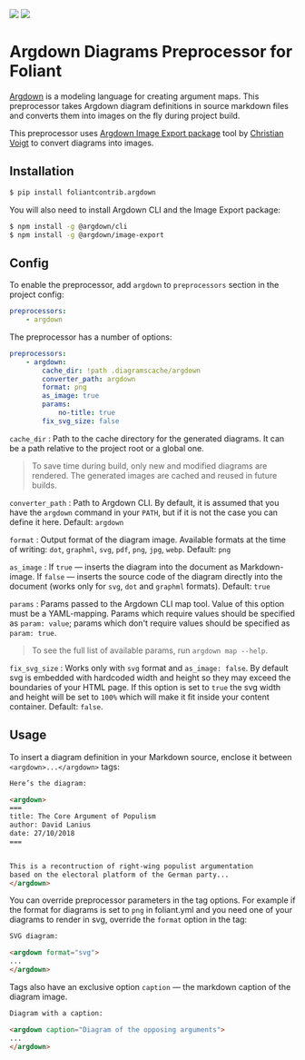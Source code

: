 [![](https://img.shields.io/pypi/v/foliantcontrib.argdown.svg)](https://pypi.org/project/foliantcontrib.argdown/) [![](https://img.shields.io/github/v/tag/foliant-docs/foliantcontrib.argdown.svg?label=github)](https://github.com/foliant-docs/foliantcontrib.argdown)

# Argdown Diagrams Preprocessor for Foliant

[Argdown](https://argdown.org/) is a modeling language for creating argument maps. This preprocessor takes Argdown diagram definitions in source markdown files and converts them into images on the fly during project build.

This preprocessor uses [Argdown Image Export package](https://github.com/christianvoigt/argdown/tree/master/packages/argdown-image-export) tool by [Christian Voigt](https://github.com/christianvoigt) to convert diagrams into images.

## Installation

```bash
$ pip install foliantcontrib.argdown
```

You will also need to install Argdown CLI and the Image Export package:

```bash
$ npm install -g @argdown/cli
$ npm install -g @argdown/image-export
```

## Config

To enable the preprocessor, add `argdown` to `preprocessors` section in the project config:

```yaml
preprocessors:
    - argdown
```

The preprocessor has a number of options:

```yaml
preprocessors:
    - argdown:
        cache_dir: !path .diagramscache/argdown
        converter_path: argdown
        format: png
        as_image: true
        params:
            no-title: true
        fix_svg_size: false
```

`cache_dir`
:   Path to the cache directory for the generated diagrams. It can be a path relative to the project root or a global one.

>   To save time during build, only new and modified diagrams are rendered. The generated images are cached and reused in future builds.

`converter_path`
:   Path to Argdown CLI. By default, it is assumed that you have the `argdown` command in your `PATH`, but if it is not the case you can define it here. Default: `argdown`

`format`
:   Output format of the diagram image. Available formats at the time of writing: `dot`, `graphml`, `svg`, `pdf`, `png`, `jpg`, `webp`. Default: `png`

`as_image`
:   If `true` — inserts the diagram into the document as Markdown-image. If `false` — inserts the source code of the diagram directly into the document (works only for `svg`, `dot` and `graphml` formats). Default: `true`

`params`
:   Params passed to the Argdown CLI map tool. Value of this option must be a YAML-mapping. Params which require values should be specified as `param: value`; params which don't require values should be specified as `param: true`.

> To see the full list of available params, run `argdown map --help`.

`fix_svg_size`
:   Works only with `svg` format and `as_image: false`. By default svg is embedded with hardcoded width and height so they may exceed the boundaries of your HTML page. If this option is set to `true` the svg width and height will be set to `100%` which will make it fit inside your content container. Default: `false`.


## Usage

To insert a diagram definition in your Markdown source, enclose it between `<argdown>...</argdown>` tags:

```html
Here’s the diagram:

<argdown>
===
title: The Core Argument of Populism
author: David Lanius
date: 27/10/2018
===


This is a recontruction of right-wing populist argumentation 
based on the electoral platform of the German party...
</argdown>
```

You can override preprocessor parameters in the tag options. For example if the format for diagrams is set to `png` in foliant.yml and you need one of your diagrams to render in svg, override the `format` option in the tag:

```html
SVG diagram:

<argdown format="svg">
...
</argdown>
```

Tags also have an exclusive option `caption` — the markdown caption of the diagram image.

```html
Diagram with a caption:

<argdown caption="Diagram of the opposing arguments">
...
</argdown>
```
